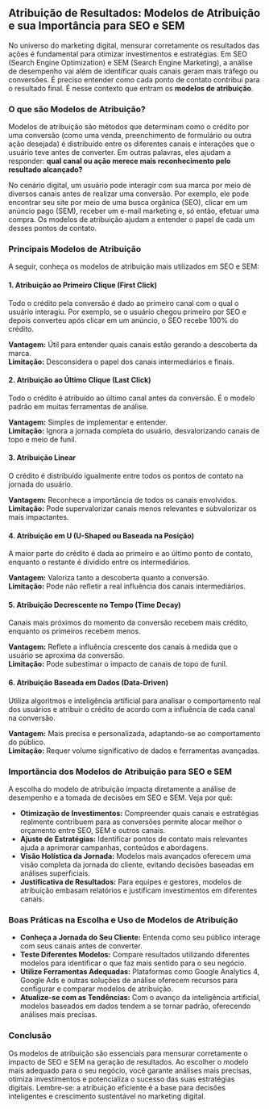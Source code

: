 
## Atribuição de Resultados: Modelos de Atribuição e sua Importância para SEO e SEM

No universo do marketing digital, mensurar corretamente os resultados das ações é fundamental para otimizar investimentos e estratégias. Em SEO (Search Engine Optimization) e SEM (Search Engine Marketing), a análise de desempenho vai além de identificar quais canais geram mais tráfego ou conversões. É preciso entender como cada ponto de contato contribui para o resultado final. É nesse contexto que entram os **modelos de atribuição**.

### O que são Modelos de Atribuição?

Modelos de atribuição são métodos que determinam como o crédito por uma conversão (como uma venda, preenchimento de formulário ou outra ação desejada) é distribuído entre os diferentes canais e interações que o usuário teve antes de converter. Em outras palavras, eles ajudam a responder: **qual canal ou ação merece mais reconhecimento pelo resultado alcançado?**

No cenário digital, um usuário pode interagir com sua marca por meio de diversos canais antes de realizar uma conversão. Por exemplo, ele pode encontrar seu site por meio de uma busca orgânica (SEO), clicar em um anúncio pago (SEM), receber um e-mail marketing e, só então, efetuar uma compra. Os modelos de atribuição ajudam a entender o papel de cada um desses pontos de contato.

### Principais Modelos de Atribuição

A seguir, conheça os modelos de atribuição mais utilizados em SEO e SEM:

#### 1. **Atribuição ao Primeiro Clique (First Click)**
Todo o crédito pela conversão é dado ao primeiro canal com o qual o usuário interagiu. Por exemplo, se o usuário chegou primeiro por SEO e depois converteu após clicar em um anúncio, o SEO recebe 100% do crédito.

**Vantagem:** Útil para entender quais canais estão gerando a descoberta da marca.  
**Limitação:** Desconsidera o papel dos canais intermediários e finais.

#### 2. **Atribuição ao Último Clique (Last Click)**
Todo o crédito é atribuído ao último canal antes da conversão. É o modelo padrão em muitas ferramentas de análise.

**Vantagem:** Simples de implementar e entender.  
**Limitação:** Ignora a jornada completa do usuário, desvalorizando canais de topo e meio de funil.

#### 3. **Atribuição Linear**
O crédito é distribuído igualmente entre todos os pontos de contato na jornada do usuário.

**Vantagem:** Reconhece a importância de todos os canais envolvidos.  
**Limitação:** Pode supervalorizar canais menos relevantes e subvalorizar os mais impactantes.

#### 4. **Atribuição em U (U-Shaped ou Baseada na Posição)**
A maior parte do crédito é dada ao primeiro e ao último ponto de contato, enquanto o restante é dividido entre os intermediários.

**Vantagem:** Valoriza tanto a descoberta quanto a conversão.  
**Limitação:** Pode não refletir a real influência dos canais intermediários.

#### 5. **Atribuição Decrescente no Tempo (Time Decay)**
Canais mais próximos do momento da conversão recebem mais crédito, enquanto os primeiros recebem menos.

**Vantagem:** Reflete a influência crescente dos canais à medida que o usuário se aproxima da conversão.  
**Limitação:** Pode subestimar o impacto de canais de topo de funil.

#### 6. **Atribuição Baseada em Dados (Data-Driven)**
Utiliza algoritmos e inteligência artificial para analisar o comportamento real dos usuários e atribuir o crédito de acordo com a influência de cada canal na conversão.

**Vantagem:** Mais precisa e personalizada, adaptando-se ao comportamento do público.  
**Limitação:** Requer volume significativo de dados e ferramentas avançadas.

### Importância dos Modelos de Atribuição para SEO e SEM

A escolha do modelo de atribuição impacta diretamente a análise de desempenho e a tomada de decisões em SEO e SEM. Veja por quê:

- **Otimização de Investimentos:** Compreender quais canais e estratégias realmente contribuem para as conversões permite alocar melhor o orçamento entre SEO, SEM e outros canais.
- **Ajuste de Estratégias:** Identificar pontos de contato mais relevantes ajuda a aprimorar campanhas, conteúdos e abordagens.
- **Visão Holística da Jornada:** Modelos mais avançados oferecem uma visão completa da jornada do cliente, evitando decisões baseadas em análises superficiais.
- **Justificativa de Resultados:** Para equipes e gestores, modelos de atribuição embasam relatórios e justificam investimentos em diferentes canais.

### Boas Práticas na Escolha e Uso de Modelos de Atribuição

- **Conheça a Jornada do Seu Cliente:** Entenda como seu público interage com seus canais antes de converter.
- **Teste Diferentes Modelos:** Compare resultados utilizando diferentes modelos para identificar o que faz mais sentido para o seu negócio.
- **Utilize Ferramentas Adequadas:** Plataformas como Google Analytics 4, Google Ads e outras soluções de análise oferecem recursos para configurar e comparar modelos de atribuição.
- **Atualize-se com as Tendências:** Com o avanço da inteligência artificial, modelos baseados em dados tendem a se tornar padrão, oferecendo análises mais precisas.

### Conclusão

Os modelos de atribuição são essenciais para mensurar corretamente o impacto de SEO e SEM na geração de resultados. Ao escolher o modelo mais adequado para o seu negócio, você garante análises mais precisas, otimiza investimentos e potencializa o sucesso das suas estratégias digitais. Lembre-se: a atribuição eficiente é a base para decisões inteligentes e crescimento sustentável no marketing digital.
```
